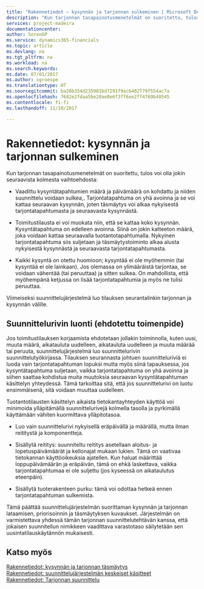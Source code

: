 ```yaml
---
title: "Rakennetiedot – kysynnän ja tarjonnan sulkeminen | Microsoft Docs"
description: "Kun tarjonnan tasapainotusmenetelmät on suoritettu, tulos voi olla jokin kolmesta vaihtoehdosta."
services: project-madeira
documentationcenter: 
author: SorenGP
ms.service: dynamics365-financials
ms.topic: article
ms.devlang: na
ms.tgt_pltfrm: na
ms.workload: na
ms.search.keywords: 
ms.date: 07/01/2017
ms.author: sgroespe
ms.translationtype: HT
ms.sourcegitcommit: ba26b354d235981bd7291f9ac6402779f554ac7a
ms.openlocfilehash: f682e2fdaa5be20ae8e6f3ff6ee2ff4769b48545
ms.contentlocale: fi-fi
ms.lasthandoff: 11/10/2017

---
```

# <a name="design-details-closing-demand-and-supply"></a>Rakennetiedot: kysynnän ja tarjonnan sulkeminen
Kun tarjonnan tasapainotusmenetelmät on suoritettu, tulos voi olla jokin seuraavista kolmesta vaihtoehdosta:  

-   Vaadittu kysyntätapahtumien määrä ja päivämäärä on kohdattu ja niiden suunnittelu voidaan sulkea,. Tarjontatapahtuma on yhä avoinna ja se voi kattaa seuraavan kysynnän, joten täsmäytys voi alkaa nykyisestä tarjontatapahtumasta ja seuraavasta kysynnästä.  

-   Toimitustilausta ei voi muokata niin, että se kattaa koko kysynnän. Kysyntätapahtuma on edelleen avoinna. Siinä on jokin katteeton määrä, joka voidaan kattaa seuraavalla tuotantotapahtumalla. Nykyinen tarjontatapahtuma siis suljetaan ja täsmäytystoiminto alkaa alusta nykyisestä kysynnästä ja seuraavasta tarjontatapahtumasta.  

-   Kaikki kysyntä on otettu huomioon; kysyntää ei ole myöhemmin (tai kysyntää ei ole lainkaan). Jos olemassa on ylimääräistä tarjontaa, se voidaan vähentää (tai peruuttaa) ja sitten sulkea. On mahdollista, että myöhempänä ketjussa on lisää tarjontatapahtumia ja myös ne tulisi peruuttaa.  

 Viimeiseksi suunnittelujärjestelmä luo tilauksen seurantalinkin tarjonnan ja kysynnän välille.  

## <a name="creating-the-planning-line-suggested-action"></a>Suunnittelurivin luonti (ehdotettu toimenpide)  
 Jos toimitustilauksen korjaamista ehdotetaan jollakin toiminnolla, kuten uusi, muuta määrä, aikatauluta uudelleen, aikatauluta uudelleen ja muuta määrää tai peruuta, suunnittelujärjestelmä luo suunnittelurivin suunnittelutyökirjassa. Tilauksen seurannasta johtuen suunnitteluriviä ei luoda vain tarjontatapahtuman lopuksi mutta myös siinä tapauksessa, jos kysyntätapahtuma suljetaan, vaikka tarjontatapahtuma on yhä avoinna ja siihen saattaa kohdistua muita muutoksia seuraavan kysyntätapahtuman käsittelyn yhteydessä. Tämä tarkoittaa sitä, että jos suunnittelurivi on luotu ensimmäisenä, sitä voidaan muuttaa uudelleen.  

 Tuotantotilausten käsittelyn aikaista tietokantayhteyden käyttöä voi minimoida ylläpitämällä suunnittelurivejä kolmella tasolla ja pyrkimällä käyttämään vähiten kuormittava ylläpitotasoa.  

-   Luo vain suunnittelurivi nykyisellä eräpäivällä ja määrällä, mutta ilman reititystä ja komponentteja.  

-   Sisällytä reititys: suunniteltu reititys asetellaan aloitus- ja lopetuspäivämäärät ja kellonajat mukaan lukien. Tämä on vaativaa tietokannan käyttöoikeuksia ajatellen. Kun haluat määrittää loppupäivämäärän ja eräpäivän, tämä on ehkä laskettava, vaikka tarjontatapahtumaa ei ole suljettu (jos kyseessä on aikataulutus eteenpäin).  

-   Sisällytä tuoterakenteen purku: tämä voi odottaa hetkeä ennen tarjontatapahtuman sulkemista.  

 Tämä päättää suunnittelujärjestelmän suorittaman kysynnän ja tarjonnan lataamisen, priorisoinnin ja täsmäytyksen kuvaukset. Järjestelmän on varmistettava yhdessä tämän tarjonnan suunnittelutehtävän kanssa, että jokaisen suunnitellun nimikkeen vaadittava varastotaso säilytetään sen uusintatilauskäytännön mukaisesti.  

## <a name="see-also"></a>Katso myös  
 [Rakennetiedot: kysynnän ja tarjonnan täsmäytys](design-details-balancing-demand-and-supply.md)   
 [Rakennetiedot: suunnittelujärjestelmän keskeiset käsitteet](design-details-central-concepts-of-the-planning-system.md)   
 [Rakennetiedot: Tarjonnan suunnittelu](design-details-supply-planning.md)

